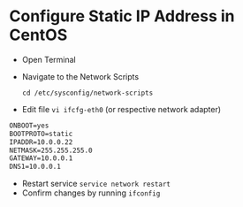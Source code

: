# Configure Static IP Address in CentOS

* Open Terminal
* Navigate to the Network Scripts

    `cd /etc/sysconfig/network-scripts`

* Edit file `vi ifcfg-eth0` (or respective network adapter)

```txt
ONBOOT=yes
BOOTPROTO=static
IPADDR=10.0.0.22
NETMASK=255.255.255.0
GATEWAY=10.0.0.1
DNS1=10.0.0.1
```

* Restart service `service network restart`
* Confirm changes by running `ifconfig`

